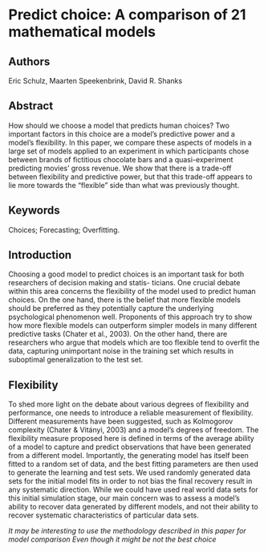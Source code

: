 # Predict choice: A comparison of 21 mathematical models 

## Authors

Eric Schulz, Maarten Speekenbrink, David R. Shanks

## Abstract

How should we choose a model that predicts human choices? 
Two important factors in this choice are a model’s predictive power and a model’s flexibility. 
In this paper, we compare these aspects of models in a large set of models applied to an experiment in which participants chose between brands of fictitious chocolate bars and a quasi-experiment predicting movies’ gross revenue. 
We show that there is a trade-off between flexibility and predictive power, but that this trade-off appears to lie more towards the “flexible” side than what was previously thought.

## Keywords 

Choices; Forecasting; Overfitting.

## Introduction 

Choosing a good model to predict choices is an important task for both researchers of decision making and statis-
ticians. 
One crucial debate within this area concerns the flexibility of the model used to predict human choices.
On the one hand, there is the belief that more flexible models should be preferred as they potentially capture
the underlying psychological phenomenon well. 
Proponents of this approach try to show how more flexible models can outperform simpler models in many different predictive tasks (Chater et al., 2003). 
On the other hand, there are researchers who argue that models which are too flexible tend to overfit the data, capturing unimportant noise in the training set which results in suboptimal generalization to the test set.

## Flexibility

To shed more light on the debate about various degrees of flexibility and performance, one needs to introduce a reliable measurement of flexibility. 
Different measurements have been suggested, such as Kolmogorov complexity (Chater & Vitányi, 2003) and a model’s degrees
of freedom. 
The flexibility measure proposed here is defined in terms of the average ability of a model to capture and predict observations that have been generated from a different model. 
Importantly, the generating model has itself been fitted to a random set of data, and the best fitting parameters are then used to generate the learning and test sets. 
We used randomly generated data sets for the initial model fits in order to not bias the final recovery result in any systematic direction. 
While we could have used real world data sets for this initial simulation stage, our main concern was to assess a model’s ability to recover data generated by different models, and not their ability to recover systematic characteristics of particular data sets.

*It may be interesting to use the methodology described in this paper for model comparison*
*Even though it might be not the best choice*